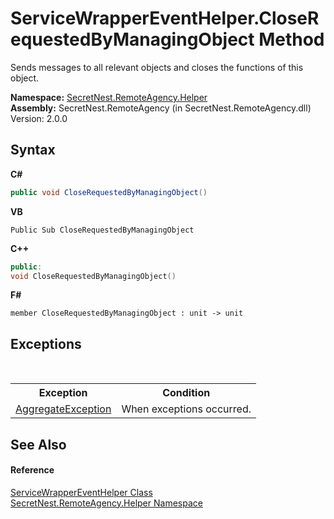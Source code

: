 # ServiceWrapperEventHelper.CloseRequestedByManagingObject Method 
 

Sends messages to all relevant objects and closes the functions of this object.

**Namespace:**&nbsp;<a href="N_SecretNest_RemoteAgency_Helper">SecretNest.RemoteAgency.Helper</a><br />**Assembly:**&nbsp;SecretNest.RemoteAgency (in SecretNest.RemoteAgency.dll) Version: 2.0.0

## Syntax

**C#**<br />
``` C#
public void CloseRequestedByManagingObject()
```

**VB**<br />
``` VB
Public Sub CloseRequestedByManagingObject
```

**C++**<br />
``` C++
public:
void CloseRequestedByManagingObject()
```

**F#**<br />
``` F#
member CloseRequestedByManagingObject : unit -> unit 

```


## Exceptions
&nbsp;<table><tr><th>Exception</th><th>Condition</th></tr><tr><td><a href="https://docs.microsoft.com/dotnet/api/system.aggregateexception" target="_blank">AggregateException</a></td><td>When exceptions occurred.</td></tr></table>

## See Also


#### Reference
<a href="T_SecretNest_RemoteAgency_Helper_ServiceWrapperEventHelper">ServiceWrapperEventHelper Class</a><br /><a href="N_SecretNest_RemoteAgency_Helper">SecretNest.RemoteAgency.Helper Namespace</a><br />